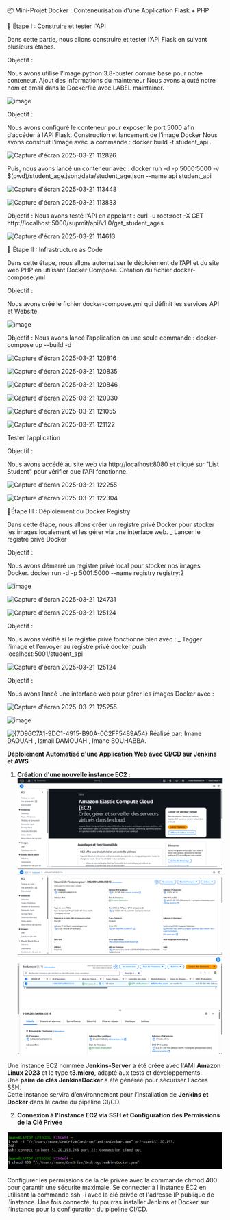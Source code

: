 📦 Mini-Projet Docker : Conteneurisation d'une Application Flask + PHP

📌 Étape I : Construire et tester l'API 

Dans cette partie, nous allons construire et tester l’API Flask en suivant plusieurs étapes.

Objectif :

Nous avons utilisé l’image python:3.8-buster comme base pour notre conteneur.
Ajout des informations du mainteneur
Nous avons ajouté notre nom et email dans le Dockerfile avec LABEL maintainer.

![image](https://github.com/user-attachments/assets/4ba07cee-5e44-4af9-9e11-721ebe9cb969)

 Objectif :

Nous avons configuré le conteneur pour exposer le port 5000 afin d’accéder à l’API Flask.
Construction et lancement de l’image Docker 
Nous avons construit l’image avec la commande :
docker build -t student_api .

![Capture d'écran 2025-03-21 112826](https://github.com/user-attachments/assets/52e33dca-809c-4e20-be69-97d81463ddf1)

Puis, nous avons lancé un conteneur avec :
docker run -d -p 5000:5000 -v $(pwd)/student_age.json:/data/student_age.json --name api student_api

![Capture d'écran 2025-03-21 113448](https://github.com/user-attachments/assets/b0824b76-d22b-425e-8704-30673f9f67a6)

![Capture d'écran 2025-03-21 113833](https://github.com/user-attachments/assets/c92c3a03-5922-4da6-8575-c6253cb06e0f)


 Objectif :
Nous avons testé l’API en appelant :
curl -u root:root -X GET http://localhost:5000/supmit/api/v1.0/get_student_ages

![Capture d'écran 2025-03-21 114613](https://github.com/user-attachments/assets/8cbe828c-3184-4421-93e6-f6c292309c1c)


📌 Étape II : Infrastructure as Code 

Dans cette étape, nous allons automatiser le déploiement de l’API et du site web PHP en utilisant Docker Compose. 
Création du fichier docker-compose.yml

 Objectif :

Nous avons créé le fichier docker-compose.yml qui définit les services API et Website.

![image](https://github.com/user-attachments/assets/216c54b1-c9fb-4cdf-91bc-53aeb06be968)

 Objectif :
Nous avons lancé l’application en une seule commande :
docker-compose up --build -d

![Capture d'écran 2025-03-21 120816](https://github.com/user-attachments/assets/c7fc58ca-4485-418a-b3c1-71f7d48ea0e2)

![Capture d'écran 2025-03-21 120835](https://github.com/user-attachments/assets/9b75725f-2437-49cf-9518-95d124344e8c)

![Capture d'écran 2025-03-21 120846](https://github.com/user-attachments/assets/1a274f91-07ee-4d5d-8a80-9a5e146b4112)

![Capture d'écran 2025-03-21 120930](https://github.com/user-attachments/assets/1bcb483b-71e0-4a28-b63e-656d3852e5a6)

![Capture d'écran 2025-03-21 121055](https://github.com/user-attachments/assets/94fdfcbc-fdd7-4536-a2a4-604ae8905533)

![Capture d'écran 2025-03-21 121122](https://github.com/user-attachments/assets/5e6356a9-16f3-495e-876f-304044a00af8)

Tester l’application

 Objectif :

Nous avons accédé au site web via http://localhost:8080 et cliqué sur "List Student" pour vérifier que l’API fonctionne.

![Capture d'écran 2025-03-21 122255](https://github.com/user-attachments/assets/77860423-9e82-40d0-a54e-e962394b0cc3)

![Capture d'écran 2025-03-21 122304](https://github.com/user-attachments/assets/4116a872-aa27-466a-bb2a-4c6dde2b937e)

📌Étape III : Déploiement du Docker Registry 

Dans cette étape, nous allons créer un registre privé Docker pour stocker les images localement et les gérer via une interface web. 
_ Lancer le registre privé Docker

 Objectif :

Nous avons démarré un registre privé local pour stocker nos images Docker.
docker run -d -p 5001:5000 --name registry registry:2

![image](https://github.com/user-attachments/assets/a056bce5-f84d-448a-b17c-3b722c4245e6)

![Capture d'écran 2025-03-21 124731](https://github.com/user-attachments/assets/5d60e269-08a5-4fea-a588-3ca755bd3b5b)

![Capture d'écran 2025-03-21 125124](https://github.com/user-attachments/assets/724bd8b7-df6d-46d4-baef-d14105f932d3)


 Objectif :

Nous avons vérifié si le registre privé fonctionne bien avec :
_ Tagger l’image et l’envoyer au registre privé
docker push localhost:5001/student_api

![Capture d'écran 2025-03-21 125124](https://github.com/user-attachments/assets/21af6588-82f5-4a96-970e-68e987fa0506)


 Objectif :

Nous avons lancé une interface web pour gérer les images Docker avec :

![Capture d'écran 2025-03-21 125255](https://github.com/user-attachments/assets/4369e600-db46-41cf-9096-367b552f4a74)

![image](https://github.com/user-attachments/assets/aa960892-6021-4669-af92-71dce1a8fcf1)

![{7D96C7A1-9DC1-4915-B90A-0C2FF5489A54}](https://github.com/user-attachments/assets/f6a4cad5-ab8a-453f-b6de-5c45de48131b)
Réalisé par: Imane DAOUAH , Ismail DAMOUAH , Imane BOUHABBA.

**Déploiement Automatisé d'une Application Web avec CI/CD sur Jenkins et AWS** 

1.  **Création d'une nouvelle instance EC2 :** 
![alt text](image.png)
![alt text](image-1.png)
![alt text](image-2.png)

Une instance EC2 nommée **Jenkins-Server** a été créée avec l'AMI **Amazon Linux 2023** et le type **t3.micro**, adapté aux tests et développements.  
Une **paire de clés JenkinsDocker** a été générée pour sécuriser l'accès SSH.  
Cette instance servira d’environnement pour l’installation de **Jenkins et Docker** dans le cadre du pipeline CI/CD.

2. **Connexion à l'Instance EC2 via SSH et Configuration des Permissions de la Clé Privée**

![alt text](image-3.png)

Configurer les permissions de la clé privée avec la commande chmod 400 pour garantir une sécurité maximale.
Se connecter à l'instance EC2 en utilisant la commande ssh -i avec la clé privée et l'adresse IP publique de l'instance.
Une fois connecté, tu pourras installer Jenkins et Docker sur l'instance pour la configuration du pipeline CI/CD.

